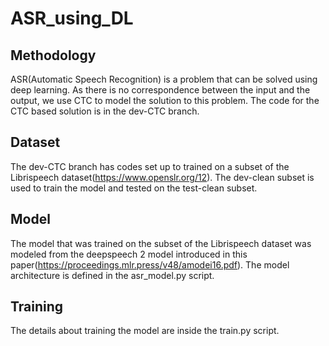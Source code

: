 # ASR_using_DL



## Methodology
ASR(Automatic Speech Recognition) is a problem that can be solved using deep learning. As there is no correspondence between the input and the output, we use CTC to model the solution to this problem. The code for the CTC based solution is in the dev-CTC branch. 

## Dataset
The dev-CTC branch has codes set up to trained on a subset of the Librispeech dataset(https://www.openslr.org/12). The dev-clean subset is used to train the model and tested on the test-clean subset.

## Model
The model that was trained on the subset of the Librispeech dataset was modeled from the deepspeech 2 model introduced in this paper(https://proceedings.mlr.press/v48/amodei16.pdf). The model architecture is defined in the asr_model.py script.

## Training 
The details about training the model are inside the train.py script. 


